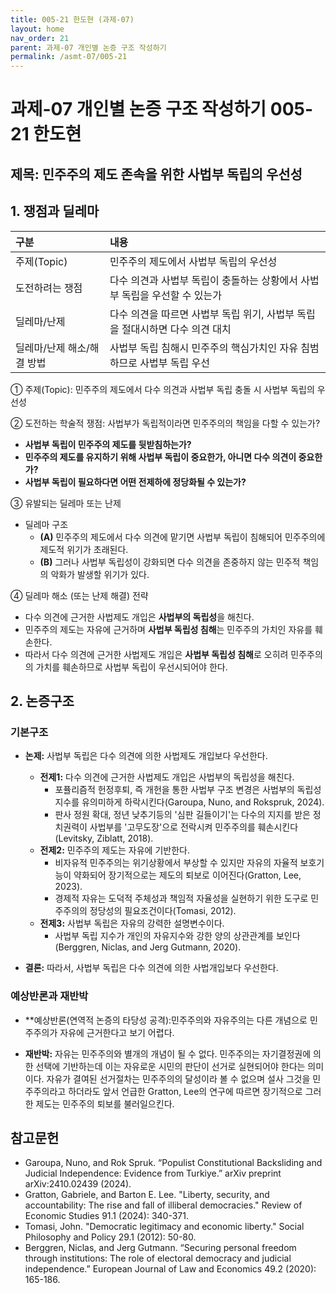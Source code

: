 ```yaml
---
title: 005-21 한도현 (과제-07)
layout: home
nav_order: 21
parent: 과제-07 개인별 논증 구조 작성하기
permalink: /asmt-07/005-21
---
```


# 과제-07 개인별 논증 구조 작성하기 005-21 한도현

## 제목: 민주주의 제도 존속을 위한 사법부 독립의 우선성

## 1. 쟁점과 딜레마

| 구분 | 내용 |
|:---|:---|
| 주제(Topic) | 민주주의 제도에서 사법부 독립의 우선성 |
| 도전하려는 쟁점 | 다수 의견과 사법부 독립이 충돌하는 상황에서 사법부 독립을 우선할 수 있는가 |
| 딜레마/난제 | 다수 의견을 따르면 사법부 독립 위기, 사법부 독립을 절대시하면 다수 의견 대치 |
| 딜레마/난제 해소/해결 방법 | 사법부 독립 침해시 민주주의 핵심가치인 자유 침범하므로 사법부 독립 우선 |

① 주제(Topic): 민주주의 제도에서 다수 의견과 사법부 독립 충돌 시 사법부 독립의 우선성

② 도전하는 학술적 쟁점: 사법부가 독립적이라면 민주주의의 책임을 다할 수 있는가?

- **사법부 독립이 민주주의 제도를 뒷받침하는가?**  
- **민주주의 제도를 유지하기 위해 사법부 독립이 중요한가, 아니면 다수 의견이 중요한가?**  
- **사법부 독립이 필요하다면 어떤 전제하에 정당화될 수 있는가?**

③ 유발되는 딜레마 또는 난제

- 딜레마 구조
  - **(A)** 민주주의 제도에서 다수 의견에 맡기면 사법부 독립이 침해되어 민주주의에 제도적 위기가 초래된다.
  - **(B)** 그러나 사법부 독립성이 강화되면 다수 의견을 존중하지 않는 민주적 책임의 악화가 발생할 위기가 있다.

④ 딜레마 해소 (또는 난제 해결) 전략

- 다수 의견에 근거한 사법제도 개입은 **사법부의 독립성**을 해친다.
- 민주주의 제도는 자유에 근거하며 **사법부 독립성 침해**는 민주주의 가치인 자유를 훼손한다.
- 따라서 다수 의견에 근거한 사법제도 개입은  **사법부 독립성 침해**로 오히려 민주주의의 가치를 훼손하므로 사법부 독립이 우선시되어야 한다.

## 2. 논증구조

### 기본구조

- **논제:** 사법부 독립은 다수 의견에 의한 사법제도 개입보다 우선한다.
  - **전제1:** 다수 의견에 근거한 사법제도 개입은 사법부의 독립성을 해친다.
    - 포퓰리즘적 헌정후퇴, 즉 개헌을 통한 사법부 구조 변경은 사법부의 독립성 지수를 유의미하게 하락시킨다(Garoupa, Nuno, and Rokspruk, 2024).
	- 판사 정원 확대, 정년 낮추기등의 '심판 길들이기'는 다수의 지지를 받은 정치권력이 사법부를 '고무도장'으로 전락시켜 민주주의를 훼손시킨다(Levitsky, Ziblatt, 2018).
  - **전제2:** 민주주의 제도는 자유에 기반한다.
    - 비자유적 민주주의는 위기상황에서 부상할 수 있지만 자유의 자율적 보호기능이 약화되어 장기적으로는 제도의 퇴보로 이어진다(Gratton, Lee, 2023).
    - 경제적 자유는 도덕적 주체성과 책임적 자율성을 실현하기 위한 도구로 민주주의의 정당성의 필요조건이다(Tomasi, 2012).
  - **전제3:** 사법부 독립은 자유의 강력한 설명변수이다.
      - 사법부 독립 지수가 개인의 자유지수와 강한 양의 상관관계를 보인다(Berggren, Niclas, and Jerg Gutmann, 2020).

- **결론:** 따라서, 사법부 독립은 다수 의견에 의한 사법개입보다 우선한다.

### 예상반론과 재반박

- **예상반론(연역적 논증의 타당성 공격):민주주의와 자유주의는 다른 개념으로 민주주의가 자유에 근거한다고 보기 어렵다. 

- **재반박:** 자유는 민주주의와 별개의 개념이 될 수 없다. 민주주의는 자기결정권에 의한 선택에 기반하는데 이는 자유로운 시민의 판단이 선거로 실현되어야 한다는 의미이다. 자유가 결여된 선거절차는 민주주의의 달성이라 볼 수 없으며 설사 그것을 민주주의라고 하더라도 앞서 언급한 Gratton, Lee의 연구에 따르면 장기적으로 그러한 제도는 민주주의 퇴보를 불러일으킨다.
## 참고문헌

- Garoupa, Nuno, and Rok Spruk. “Populist Constitutional Backsliding and Judicial Independence: Evidence from Turkiye.” arXiv preprint arXiv:2410.02439 (2024).
- Gratton, Gabriele, and Barton E. Lee. "Liberty, security, and accountability: The rise and fall of illiberal democracies." Review of Economic Studies 91.1 (2024): 340-371.
- Tomasi, John. "Democratic legitimacy and economic liberty." Social Philosophy and Policy 29.1 (2012): 50-80.
- Berggren, Niclas, and Jerg Gutmann. “Securing personal freedom through institutions: The role of electoral democracy and judicial independence.” European Journal of Law and Economics 49.2 (2020): 165-186.
